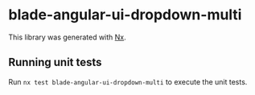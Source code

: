 # blade-angular-ui-dropdown-multi

This library was generated with [Nx](https://nx.dev).

## Running unit tests

Run `nx test blade-angular-ui-dropdown-multi` to execute the unit tests.
